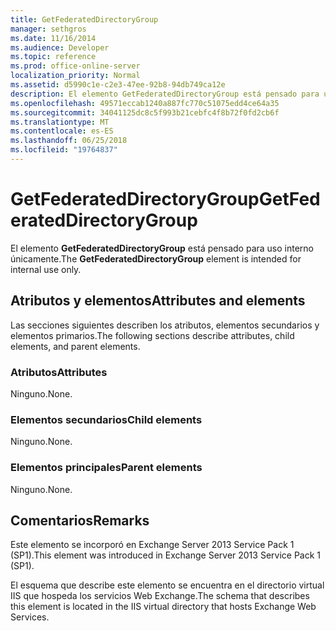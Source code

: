 ```yaml
---
title: GetFederatedDirectoryGroup
manager: sethgros
ms.date: 11/16/2014
ms.audience: Developer
ms.topic: reference
ms.prod: office-online-server
localization_priority: Normal
ms.assetid: d5990c1e-c2e3-47ee-92b8-94db749ca12e
description: El elemento GetFederatedDirectoryGroup está pensado para uso interno únicamente.
ms.openlocfilehash: 49571eccab1240a887fc770c51075edd4ce64a35
ms.sourcegitcommit: 34041125dc8c5f993b21cebfc4f8b72f0fd2cb6f
ms.translationtype: MT
ms.contentlocale: es-ES
ms.lasthandoff: 06/25/2018
ms.locfileid: "19764837"
---
```

# <a name="getfederateddirectorygroup"></a><span data-ttu-id="b5138-103">GetFederatedDirectoryGroup</span><span class="sxs-lookup"><span data-stu-id="b5138-103">GetFederatedDirectoryGroup</span></span>

<span data-ttu-id="b5138-104">El elemento **GetFederatedDirectoryGroup** está pensado para uso interno únicamente.</span><span class="sxs-lookup"><span data-stu-id="b5138-104">The **GetFederatedDirectoryGroup** element is intended for internal use only.</span></span> 

## <a name="attributes-and-elements"></a><span data-ttu-id="b5138-105">Atributos y elementos</span><span class="sxs-lookup"><span data-stu-id="b5138-105">Attributes and elements</span></span>

<span data-ttu-id="b5138-106">Las secciones siguientes describen los atributos, elementos secundarios y elementos primarios.</span><span class="sxs-lookup"><span data-stu-id="b5138-106">The following sections describe attributes, child elements, and parent elements.</span></span>
  
### <a name="attributes"></a><span data-ttu-id="b5138-107">Atributos</span><span class="sxs-lookup"><span data-stu-id="b5138-107">Attributes</span></span>

<span data-ttu-id="b5138-108">Ninguno.</span><span class="sxs-lookup"><span data-stu-id="b5138-108">None.</span></span>
  
### <a name="child-elements"></a><span data-ttu-id="b5138-109">Elementos secundarios</span><span class="sxs-lookup"><span data-stu-id="b5138-109">Child elements</span></span>

<span data-ttu-id="b5138-110">Ninguno.</span><span class="sxs-lookup"><span data-stu-id="b5138-110">None.</span></span>
  
### <a name="parent-elements"></a><span data-ttu-id="b5138-111">Elementos principales</span><span class="sxs-lookup"><span data-stu-id="b5138-111">Parent elements</span></span>

<span data-ttu-id="b5138-112">Ninguno.</span><span class="sxs-lookup"><span data-stu-id="b5138-112">None.</span></span>
  
## <a name="remarks"></a><span data-ttu-id="b5138-113">Comentarios</span><span class="sxs-lookup"><span data-stu-id="b5138-113">Remarks</span></span>

<span data-ttu-id="b5138-114">Este elemento se incorporó en Exchange Server 2013 Service Pack 1 (SP1).</span><span class="sxs-lookup"><span data-stu-id="b5138-114">This element was introduced in Exchange Server 2013 Service Pack 1 (SP1).</span></span>
  
<span data-ttu-id="b5138-115">El esquema que describe este elemento se encuentra en el directorio virtual IIS que hospeda los servicios Web Exchange.</span><span class="sxs-lookup"><span data-stu-id="b5138-115">The schema that describes this element is located in the IIS virtual directory that hosts Exchange Web Services.</span></span>
  

